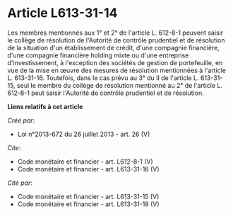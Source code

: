 # Article L613-31-14

Les membres mentionnés aux 1° et 2° de l'article L. 612-8-1 peuvent saisir le collège de résolution de l'Autorité de contrôle
prudentiel et de résolution de la situation d'un établissement de crédit, d'une compagnie financière, d'une compagnie
financière holding mixte ou d'une entreprise d'investissement, à l'exception des sociétés de gestion de portefeuille, en vue
de la mise en œuvre des mesures de résolution mentionnées à l'article L. 613-31-16. Toutefois, dans le cas prévu au 3° du II
de l'article L. 613-31-15, seul le membre du collège de résolution mentionné au 2° de l'article L. 612-8-1 peut saisir
l'Autorité de contrôle prudentiel et de résolution.

**Liens relatifs à cet article**

_Créé par_:

  - Loi n°2013-672 du 26 juillet 2013 - art. 26 (V)

_Cite_:

  - Code monétaire et financier - art. L612-8-1 (V)
  - Code monétaire et financier - art. L613-31-16 (V)

_Cité par_:

  - Code monétaire et financier - art. L613-31-15 (V)
  - Code monétaire et financier - art. L613-31-19 (V)
